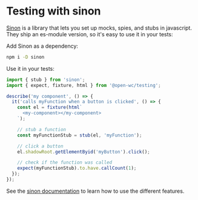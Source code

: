 # Testing with sinon

[Sinon](https://sinonjs.org/) is a library that lets you set up mocks, spies, and stubs in javascript. They ship an es-module version, so it's easy to use it in your tests:

Add Sinon as a dependency:

```bash
npm i -D sinon
```

Use it in your tests:

```javascript
import { stub } from 'sinon';
import { expect, fixture, html } from '@open-wc/testing';

describe('my component', () => {
  it('calls myFunction when a button is clicked', () => {
    const el = fixture(html`
      <my-component></my-component>
    `);

    // stub a function
    const myFunctionStub = stub(el, 'myFunction');

    // click a button
    el.shadowRoot.getElementByid('myButton').click();

    // check if the function was called
    expect(myFunctionStub).to.have.callCount(1);
  });
});
```

See the [sinon documentation](https://sinonjs.org/) to learn how to use the different features.
